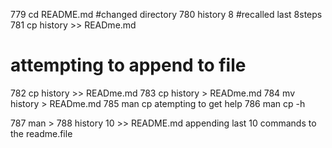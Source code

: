   779  cd README.md 
  #changed directory
  780  history 8
  #recalled last 8steps
  781  cp history >> READme.md
  # attempting to append to file
  782  cp history >> READme.md
  783  cp history > READme.md
  784  mv history > READme.md
  785  man cp 
  atempting to get help
  786  man cp -h

  787  man >
  788  history 10 >> README.md 
  appending last 10 commands to the readme.file
